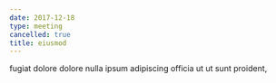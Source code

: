 ```yaml
---
date: 2017-12-18
type: meeting
cancelled: true
title: eiusmod
---
```

fugiat dolore dolore nulla ipsum adipiscing officia ut ut sunt proident,
